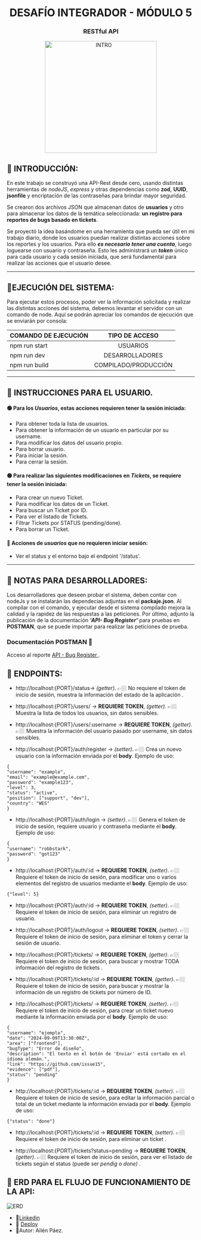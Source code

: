 <h1 align="center"> DESAFÍO INTEGRADOR - MÓDULO 5 </h1>
<h3 align="center"> RESTful API </h3>

<p align="center">
    <img src="https://pbs.twimg.com/media/GW2wv3XWUAAL6sm?format=jpg&name=medium" alt="INTRO" width="300">
</p>

## 🔹 INTRODUCCIÓN:

En este trabajo se construyó una API-Rest desde cero, usando distintas herramientas de *nodeJS*, *express* y otras dependencias como **zod**, **UUID**, **jsonfile** y encriptación de las contraseñas para brindar mayor seguridad.

Se crearon dos archivos JSON que almacenan datos de **usuarios** y otro para almacenar los datos de la temática seleccionada: **un registro para reportes de bugs basado en tickets**.

Se proyectó la idea basándome en una herramienta que pueda ser útil en mi trabajo diario, donde los usuarios puedan realizar distintas acciones sobre los reportes y los usuarios. Para ello ***es necesario tener una cuenta***, luego loguearse con usuario y contraseña. Esto les administrará un ***token*** único para cada usuario y cada sesión iniciada, que será fundamental para realizar las acciones que el usuario desee.

***

## 📍EJECUCIÓN DEL SISTEMA:

 Para ejecutar estos procesos, poder ver la información solicitada y realizar las distintas acciones del sistema, debemos levantar el servidor con un comando de node.
Aquí se podrán apreciar los comandos de ejecución que se enviarán por consola:
 
| COMANDO DE EJECUCIÓN |    TIPO DE ACCESO    |
| -------------------- | :------------------: |
| npm run start        |       USUARIOS       |
| npm run dev          |   DESARROLLADORES    |
| npm run build        | COMPILADO/PRODUCCIÓN |

*** 

## 📍 INSTRUCCIONES PARA EL USUARIO.

#### 🟢 Para los ***Usuarios***, estas acciones requieren tener la sesión iniciada:

* Para obtener toda la lista de usuarios.
* Para obtener la información de un usuario en particular por su username.
* Para modificar los datos del usuario propio.
* Para borrar usuario.
* Para iniciar la sesión.
* Para cerrar la sesión.
  
#### 🟢 Para realizar las siguientes modificaciones en ***Tickets***, se requiere tener la sesión iniciada:

* Para crear un nuevo Ticket.
* Para modificar los datos de un Ticket.
* Para buscar un Ticket por ID.
* Para ver el listado de Tickets.
* Filtrar Tickets por STATUS (pending/done).
* Para borrar un Ticket.

#### 🔴 Acciones de ***usuarios*** que no requieren iniciar sesión:

* Ver el status y el entorno bajo el endpoint '/status'.

***
## 🔹 NOTAS PARA DESARROLLADORES:
Los desarrolladores que deseen probar el sistema, deben contar con nodeJs y se instalarán las dependecias adjuntas en el **packaje.json**. 
Al compilar con el comando, y ejecutar desde el sistema compilado mejora la calidad y la rapidez de las respuestas a las peticiones.
Por último, adjunto la publicación de la documentación ***'API- Bug Register'*** para pruebas en **POSTMAN**, que se puede importar para realizar las peticiones de prueba.

### Documentación POSTMAN 🚀

Acceso al reporte  [API - Bug Register ](https://documenter.getpostman.com/view/27356547/2sAXjRWA3w).


## 🔹 ENDPOINTS: 


* http://localhost:{PORT}/status->  *(getter)*. 👉🏼 No requiere el token de inicio de sesión, muestra la información del estado de la aplicación .


* http://localhost:{PORT}/users/ -> **REQUIERE TOKEN**, *(getter)*. 👉🏼 Muestra la lista de todos los usuarios, sin datos sensibles.


* http://localhost:{PORT}/users/:username -> **REQUIERE TOKEN**, *(getter)*. 👉🏼 Muestra la información del usuario pasado por username, sin datos sensibles.


* http://localhost:{PORT}/auth/register ->  *(setter)*. 👉🏼 Crea un nuevo usuario con la información enviada por el **body**. Ejemplo de uso:

```
{
"username": "example",
"email": "example@example.com",
"password": "example123",
"level": 3,
"status": "active",
"position": ["support", "dev"],
"country": "WES"
}
```

* http://localhost:{PORT}/auth/login ->  *(setter)*. 👉🏼 Genera el token de inicio de sesión, requiere usuario y contraseña mediante el **body**. Ejemplo de uso:

```
{
"username": "robbstark",
"password": "got123"
}
```

* http://localhost:{PORT}/auth/:id -> **REQUIERE TOKEN**, *(setter)*. 👉🏼 Requiere el token de inicio de sesión, para modificar uno o varios elementos del registro de usuarios mediante el **body**. Ejemplo de uso:

```
{"level": 5}
```

* http://localhost:{PORT}/auth/:id -> **REQUIERE TOKEN**, *(setter)*. 👉🏼 Requiere el token de inicio de sesión, para eliminar un registro de usuario.


* http://localhost:{PORT}/auth/logout -> **REQUIERE TOKEN**, *(setter)*. 👉🏼 Requiere el token de inicio de sesión, para eliminar el token y cerrar la sesión de usuario.


* http://localhost:{PORT}/tickets/ -> **REQUIERE TOKEN**, *(getter)*. 👉🏼 Requiere el token de inicio de sesión, para buscar y mostrar TODA información del registro de tickets .


* http://localhost:{PORT}/tickets/:id -> **REQUIERE TOKEN**, *(getter)*. 👉🏼 Requiere el token de inicio de sesión, para buscar y mostrar la información de un registro de tickets por número de ID.


* http://localhost:{PORT}/tickets/ -> **REQUIERE TOKEN**, *(setter)*. 👉🏼 Requiere el token de inicio de sesión, para crear un ticket nuevo mediante la información enviada por el **body**. Ejemplo de uso:

```
{
"username": "ejemplo",
"date": "2024-09-09T13:30:00Z",
"area": ["frontend"],
"bugType": "Error de diseño",
"description": "El texto en el botón de 'Enviar' está cortado en el idioma alemán.",
"link": "https://github.com/issue15",
"evidence": ["pdf"],
"status": "pending"
}
```

* http://localhost:{PORT}/tickets/:id -> **REQUIERE TOKEN**, *(setter)*. 👉🏼 Requiere el token de inicio de sesión, para editar la información parcial o total de un ticket mediante la información enviada por el **body**. Ejemplo de uso:

```
{"status": "done"}
```


* http://localhost:{PORT}/tickets/:id -> **REQUIERE TOKEN**, *(setter)*. 👉🏼 Requiere el token de inicio de sesión, para eliminar un ticket .


* http://localhost:{PORT}/tickets?status=pending -> **REQUIERE TOKEN**, *(getter)*. 👉🏼 Requiere el token de inicio de sesión, para ver el listado de tickets según el status (puede ser *pendig* o *done)*  .


## 🔹 ERD PARA EL FLUJO DE FUNCIONAMIENTO DE LA API: 
![ERD](https://pbs.twimg.com/media/GW78uYOWcAE_2tC?format=jpg&name=large)


- 💼[Linkedin](https://www.linkedin.com/in/paezailenj/)
- 🚀 [Deploy](https://adabackend-m5-integrador-ticketera.onrender.com/status)
- 📝Autor: Ailén Páez.
